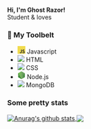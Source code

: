 **Hi, I'm Ghost Razor!**   
Student & loves 

### 🧰 My Toolbelt

* <img height="18" src="https://raw.githubusercontent.com/github/explore/80688e429a7d4ef2fca1e82350fe8e3517d3494d/topics/javascript/javascript.png"> Javascript
* <img height="18" src="./"> HTML
* <img height="18" src="https://www.google.com/url?sa=i&url=https%3A%2F%2Fworldvectorlogo.com%2Flogo%2Fcss3&psig=AOvVaw2wz8TuzIV7K0glda3yjIYK&ust=1612968402358000&source=images&cd=vfe&ved=0CAIQjRxqFwoTCNiBitiF3e4CFQAAAAAdAAAAABAS"> CSS
* <img height="18" src="https://raw.githubusercontent.com/github/explore/80688e429a7d4ef2fca1e82350fe8e3517d3494d/topics/nodejs/nodejs.png"> Node.js
* <img height="18" src="https://www.google.com/imgres?imgurl=https%3A%2F%2Fcdn.iconscout.com%2Ficon%2Ffree%2Fpng-512%2Fmongodb-2-1175137.png&imgrefurl=https%3A%2F%2Ficonscout.com%2Ficon%2Fmongodb-2&tbnid=1TNp7Aoi3hpp5M&vet=12ahUKEwiJtfK_hd3uAhWGCSsKHXLuBeMQMygJegUIARCwAQ..i&docid=CAIeceuu-wEH3M&w=512&h=512&q=mongodb%20logo%20svg&ved=2ahUKEwiJtfK_hd3uAhWGCSsKHXLuBeMQMygJegUIARCwAQ"> MongoDB


### Some pretty stats
<a href="https://github.com/anuraghazra/github-readme-stats">
  <img align="center" src="https://github-readme-stats.vercel.app/api?username=GhostRazor&show_icons=true&include_all_commits=true&theme=radical" alt="Anurag's github stats" />
</a>
<a href="https://github.com/anuraghazra/github-readme-stats">
  <!-- Change the `github-readme-stats.anuraghazra1.vercel.app` to `github-readme-stats.vercel.app`  -->
  <img align="center" src="https://github-readme-stats.vercel.app/api/top-langs/?username=GhostRazor&layout=compact&theme=radical" />
</a>

<!-- https://github.com/anuraghazra/anuraghazra/blob/master/README.md >

